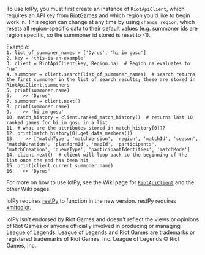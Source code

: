 To use lolPy, you must first create an instance of `RiotApiClient`, which requires an API key from [RiotGames](https://developer.riotgames.com/) and which region you'd like to begin work in. This region can change at any time by using `change_region`, which resets all region-specific data to their default values (e.g. summoner ids are region specific, so the summoner id stored is reset to -1).

Example:  
`1. list_of_summoner_names = ['Dyrus', 'hi im gosu']`  
`2. key = 'this-is-an-example'`  
`3. client = RiotApiClient(key, Region.na)  # Region.na evaluates to 'na'`  
`4. summoner = client.search(list_of_summoner_names)  # search returns the first summoner in the list of search results; these are stored in RiotApiClient.summoners`  
`5. print(summoner.name)`  
`6.    >> 'Dyrus'`  
`7. summoner = client.next()`  
`8. print(summoner.name)`  
`9.    >> 'hi im gosu'`  
`10. match_history = client.ranked_match_history()  # returns last 10 ranked games for hi im gosu in a list`  
`11. # what are the attributes stored in match_history[0]??`  
`12. print(match_history[0].get_data_members())`  
`13.    >> ['matchType', 'matchVersion', 'region', 'matchId', 'season', 'matchDuration', 'platformId', 'mapId', 'participants', 'matchCreation', 'queueType', 'participantIdentities', 'matchMode']`  
`14. client.next()  # client will loop back to the beginning of the list once the end has been hit`  
`15. print(client.current_summoner.name)`  
`16.   >> 'Dyrus'`  



For more on how to use lolPy, see the Wiki page for [`RiotApiClient`](https://github.com/p-ob/lolPy/wiki/RiotApiClient) and the other Wiki pages.

lolPy requires [restPy](https://github.com/p-ob/restPy/) to function in the new version. restPy requires [xmltodict](https://github.com/martinblech/xmltodict).


lolPy isn't endorsed by Riot Games and doesn't reflect the views or opinions of Riot Games or anyone officially involved
in producing or managing League of Legends. League of Legends and Riot Games are trademarks or registered trademarks of
Riot Games, Inc. League of Legends © Riot Games, Inc.
